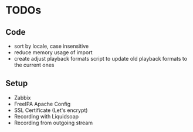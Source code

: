 # TODOs

## Code

* sort by locale, case insensitive
* reduce memory usage of import
* create adjust playback formats script to update old playback formats to the current ones


## Setup

* Zabbix
* FreeIPA Apache Config
* SSL Certificate (Let's encrypt)
* Recording with Liquidsoap
* Recording from outgoing stream

